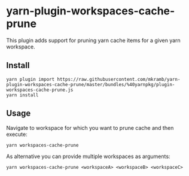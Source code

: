 # yarn-plugin-workspaces-cache-prune

This plugin adds support for pruning yarn cache items for a given yarn workspace.

## Install

```
yarn plugin import https://raw.githubusercontent.com/mkramb/yarn-plugin-workspaces-cache-prune/master/bundles/%40yarnpkg/plugin-workspaces-cache-prune.js
yarn install
```

## Usage

Navigate to workspace for which you want to prune cache and then execute:

```
yarn workspaces-cache-prune
```

As alternative you can provide multiple workspaces as arguments:

```
yarn workspaces-cache-prune <workspaceA> <workspaceB> <workspaceC>
```